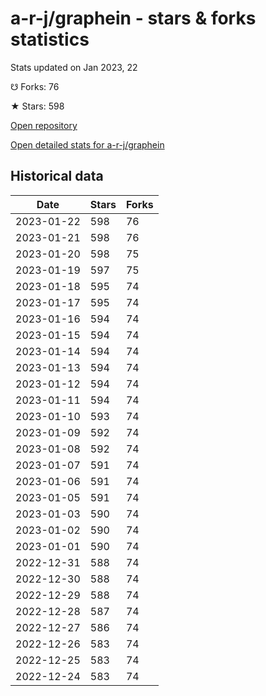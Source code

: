 # a-r-j/graphein - stars & forks statistics

Stats updated on Jan 2023, 22

☋ Forks: 76

★ Stars: 598

[Open repository](https://github.com/a-r-j/graphein)

[Open detailed stats for a-r-j/graphein](https://reviewgithub.com/rep/a-r-j/graphein)

## Historical data
| Date | Stars | Forks |
|------|-------|-------|
| 2023-01-22 | 598 | 76 | 
| 2023-01-21 | 598 | 76 | 
| 2023-01-20 | 598 | 75 | 
| 2023-01-19 | 597 | 75 | 
| 2023-01-18 | 595 | 74 | 
| 2023-01-17 | 595 | 74 | 
| 2023-01-16 | 594 | 74 | 
| 2023-01-15 | 594 | 74 | 
| 2023-01-14 | 594 | 74 | 
| 2023-01-13 | 594 | 74 | 
| 2023-01-12 | 594 | 74 | 
| 2023-01-11 | 594 | 74 | 
| 2023-01-10 | 593 | 74 | 
| 2023-01-09 | 592 | 74 | 
| 2023-01-08 | 592 | 74 | 
| 2023-01-07 | 591 | 74 | 
| 2023-01-06 | 591 | 74 | 
| 2023-01-05 | 591 | 74 | 
| 2023-01-03 | 590 | 74 | 
| 2023-01-02 | 590 | 74 | 
| 2023-01-01 | 590 | 74 | 
| 2022-12-31 | 588 | 74 | 
| 2022-12-30 | 588 | 74 | 
| 2022-12-29 | 588 | 74 | 
| 2022-12-28 | 587 | 74 | 
| 2022-12-27 | 586 | 74 | 
| 2022-12-26 | 583 | 74 | 
| 2022-12-25 | 583 | 74 | 
| 2022-12-24 | 583 | 74 | 

